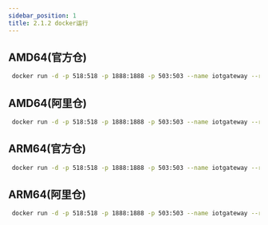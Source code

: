 ```yaml
---
sidebar_position: 1
title: 2.1.2 docker运行
---
```


## AMD64(官方仓)
``` bash
 docker run -d -p 518:518 -p 1888:1888 -p 503:503 --name iotgateway --restart always 15261671110/iotgateway:latest
```
## AMD64(阿里仓)
``` bash
 docker run -d -p 518:518 -p 1888:1888 -p 503:503 --name iotgateway --restart always registry.cn-hangzhou.aliyuncs.com/iotgateway/iotgateway:latest
```
 
## ARM64(官方仓)
``` bash
 docker run -d -p 518:518 -p 1888:1888 -p 503:503 --name iotgateway --restart always 15261671110/iotgateway:arm
 ```
## ARM64(阿里仓)
``` bash
 docker run -d -p 518:518 -p 1888:1888 -p 503:503 --name iotgateway --restart always registry.cn-hangzhou.aliyuncs.com/iotgateway/iotgateway:arm
```
